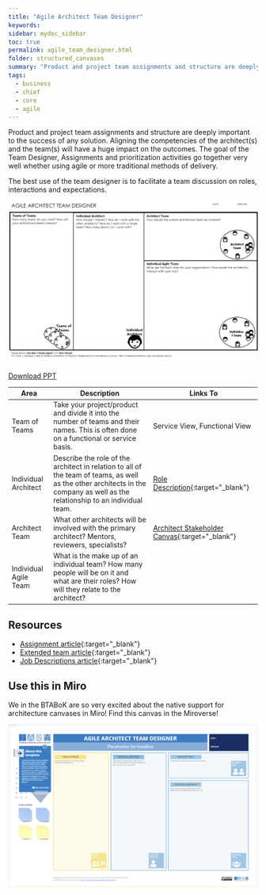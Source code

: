 ```yaml
---
title: "Agile Architect Team Designer"
keywords: 
sidebar: mydoc_sidebar
toc: true
permalink: agile_team_designer.html
folder: structured_canvases
summary: "Product and project team assignments and structure are deeply important to the success of any solution."
tags: 
  - business
  - chief
  - core
  - agile
---
```


Product and project team assignments and structure are deeply important to the success of any solution. Aligning the competencies of the architect(s) and the team(s) will have a huge impact on the outcomes. The goal of the Team Designer, Assignments and prioritization activities go together very well whether using agile or more traditional methods of delivery. 

The best use of the team designer is to facilitate a team discussion on roles, interactions and expectations. 

![image001](media/agile_team_designer.svg)

[Download PPT](media/ppt/Agile-Architect-Team-Designer.ppt)

| Area                  | Description                                                                                                                                                                   | Links To                                                                                                  |
| --------------------- | ----------------------------------------------------------------------------------------------------------------------------------------------------------------------------- | --------------------------------------------------------------------------------------------------------- |
| Team of Teams         | Take your project/product and divide it into the number of teams and their names. This is often done on a functional or service basis.                                        | Service View, Functional View                                                                             |
| Individual Architect  | Describe the role of the architect in relation to all of the team of teams, as well as the other architects in the company as well as the relationship to an individual team. | [Role Description](/../engagement_model/roles.md){:target="_blank"}                                       |
| Architect Team        | What other architects will be involved with the primary architect? Mentors, reviewers, specialists?                                                                           | [Architect Stakeholder Canvas](/../structured_canvases/architect_stakeholder_canvas.md){:target="_blank"} |
| Individual Agile Team | What is the make up of an individual team? How many people will be on it and what are their roles? How will they relate to the architect?                                     |                                                                                                           |

Resources
---------

- [Assignment article](/../engagement_model/assignment.md){:target="_blank"}
- [Extended team article](/../engagement_model/extended_team.md){:target="_blank"}
- [Job Descriptions article](/../engagement_model/job_description.md){:target="_blank"}

## Use this in Miro

We in the BTABoK are so very excited about the native support for architecture canvases in Miro! Find this canvas in the Miroverse!

![image001](media/AgileArchitectTeamDesignerMiro.png)